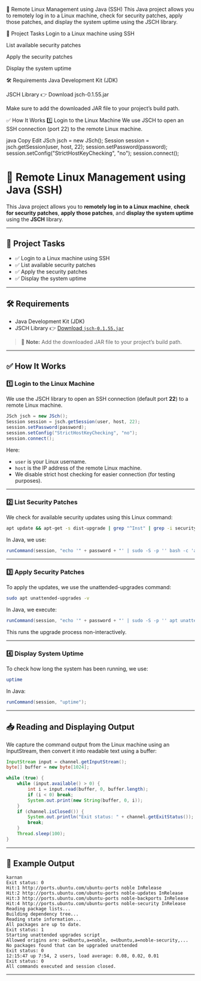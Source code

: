 🔐 Remote Linux Management using Java (SSH)
This Java project allows you to remotely log in to a Linux machine, check for security patches, apply those patches, and display the system uptime using the JSCH library.

📌 Project Tasks
Login to a Linux machine using SSH

List available security patches

Apply the security patches

Display the system uptime

🛠️ Requirements
Java Development Kit (JDK)

JSCH Library
👉 Download jsch-0.1.55.jar

Make sure to add the downloaded JAR file to your project’s build path.

✅ How It Works
1️⃣ Login to the Linux Machine
We use JSCH to open an SSH connection (port 22) to the remote Linux machine.

java
Copy
Edit
JSch jsch = new JSch();
Session session = jsch.getSession(user, host, 22);
session.setPassword(password);
session.setConfig("StrictHostKeyChecking", "no");
session.connect();
# 🔐 Remote Linux Management using Java (SSH)

This Java project allows you to **remotely log in to a Linux machine**, **check for security patches**, **apply those patches**, and **display the system uptime** using the **JSCH** library.

---

## 📌 Project Tasks

* ✅ Login to a Linux machine using SSH
* ✅ List available security patches
* ✅ Apply the security patches
* ✅ Display the system uptime

---

## 🛠️ Requirements

* Java Development Kit (JDK)
* JSCH Library
  👉 [Download `jsch-0.1.55.jar`](http://www.jcraft.com/jsch/)

> 🔔 **Note:** Add the downloaded JAR file to your project’s build path.

---

## ✅ How It Works

### 1️⃣ Login to the Linux Machine

We use the JSCH library to open an SSH connection (default port **22**) to a remote Linux machine.

```java
JSch jsch = new JSch();
Session session = jsch.getSession(user, host, 22);
session.setPassword(password);
session.setConfig("StrictHostKeyChecking", "no");
session.connect();
```

Here:

* `user` is your Linux username.
* `host` is the IP address of the remote Linux machine.
* We disable strict host checking for easier connection (for testing purposes).

---

### 2️⃣ List Security Patches

We check for available security updates using this Linux command:

```bash
apt update && apt-get -s dist-upgrade | grep "^Inst" | grep -i security
```

In Java, we use:

```java
runCommand(session, "echo '" + password + "' | sudo -S -p '' bash -c 'apt update && apt-get -s dist-upgrade | grep \"^Inst\" | grep -i securi'");
```

---

### 3️⃣ Apply Security Patches

To apply the updates, we use the unattended-upgrades command:

```bash
sudo apt unattended-upgrades -v
```

In Java, we execute:

```java
runCommand(session, "echo '" + password + "' | sudo -S -p '' apt unattended-upgrades -v");
```

This runs the upgrade process non-interactively.

---

### 4️⃣ Display System Uptime

To check how long the system has been running, we use:

```bash
uptime
```

In Java:

```java
runCommand(session, "uptime");
```

---

## 📥 Reading and Displaying Output

We capture the command output from the Linux machine using an InputStream, then convert it into readable text using a buffer:

```java
InputStream input = channel.getInputStream();
byte[] buffer = new byte[1024];

while (true) {
    while (input.available() > 0) {
        int i = input.read(buffer, 0, buffer.length);
        if (i < 0) break;
        System.out.print(new String(buffer, 0, i));
    }
    if (channel.isClosed()) {
        System.out.println("Exit status: " + channel.getExitStatus());
        break;
    }
    Thread.sleep(100);
}
```

---

## 🧪 Example Output

```
karnan
Exit status: 0
Hit:1 http://ports.ubuntu.com/ubuntu-ports noble InRelease
Hit:2 http://ports.ubuntu.com/ubuntu-ports noble-updates InRelease
Hit:3 http://ports.ubuntu.com/ubuntu-ports noble-backports InRelease
Hit:4 http://ports.ubuntu.com/ubuntu-ports noble-security InRelease
Reading package lists...
Building dependency tree...
Reading state information...
All packages are up to date.
Exit status: 1
Starting unattended upgrades script
Allowed origins are: o=Ubuntu,a=noble, o=Ubuntu,a=noble-security,...
No packages found that can be upgraded unattended
Exit status: 0
12:15:47 up 7:54, 2 users, load average: 0.08, 0.02, 0.01
Exit status: 0
All commands executed and session closed.
```

---
